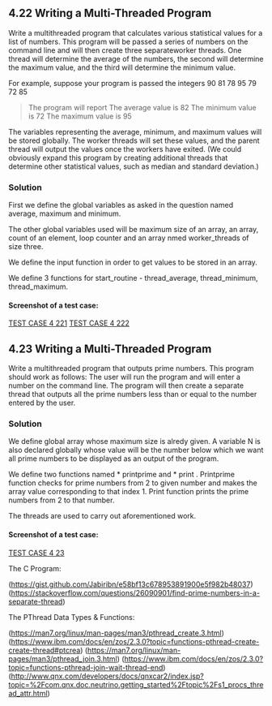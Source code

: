 ## 4.22 Writing a Multi-Threaded Program
Write a multithreaded program that calculates various statistical values for a list of numbers. This program will be passed a series of numbers on the command line and will then create three separateworker threads. One thread will determine the average of the numbers, the second will determine the maximum value, and the third will determine the minimum value.

For example, suppose your program is passed the integers 90 81 78 95 79 72 85

> The program will report
> The average value is 82
> The minimum value is 72
> The maximum value is 95

The variables representing the average, minimum, and maximum values will be stored globally. The worker threads will set these values, and the parent thread will output the values once the workers have exited. (We could obviously expand this program by creating additional threads that determine other statistical values, such as median and standard deviation.)

### Solution
First we define the global variables as asked in the question named average, maximum and minimum.

The other global variables used will be maximum size of an array, an array, count of an element, loop counter and an array nmed worker_threads of size three.

We define the input function in order to get values to be stored in an array.

We define 3 functions for start_routine - thread_average, thread_minimum, thread_maximum.

#### Screenshot of a test case:
[TEST CASE 4 221](!/4-22-EVEN-OUTPUT.jpeg)
[TEST CASE 4 222](!/4-22-ODD-OUTPUT.jpeg)

## 4.23 Writing a Multi-Threaded Program
Write a multithreaded program that outputs prime numbers. This program should work as follows: The user will run the program and will enter a number on the command line. The program will then create a separate thread that outputs all the prime numbers less than or equal to the number entered by the user.

### Solution
We define global array whose maximum size is alredy given. A variable N is also declared globally whose value will be the number below which we want all prime numbers to be displayed as an output of the program.

We define two functions named * printprime and * print . 
Printprime function checks for prime numbers from 2 to given number and makes the array value corresponding to that index 1. 
Print function prints the prime numbers from 2 to that number.

The threads are used to carry out aforementioned work.

#### Screenshot of a test case:
[TEST CASE 4 23](!/4-23-OUTPUT.jpeg)

The C Program:

(https://gist.github.com/Jabiribn/e58bf13c678953891900e5f982b48037)
(https://stackoverflow.com/questions/26090901/find-prime-numbers-in-a-separate-thread)

The PThread Data Types & Functions:

(https://man7.org/linux/man-pages/man3/pthread_create.3.html)
(https://www.ibm.com/docs/en/zos/2.3.0?topic=functions-pthread-create-create-thread#ptcrea)
(https://man7.org/linux/man-pages/man3/pthread_join.3.html)
(https://www.ibm.com/docs/en/zos/2.3.0?topic=functions-pthread-join-wait-thread-end)
(http://www.qnx.com/developers/docs/qnxcar2/index.jsp?topic=%2Fcom.qnx.doc.neutrino.getting_started%2Ftopic%2Fs1_procs_thread_attr.html)
